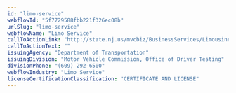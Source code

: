 ```yaml
---
id: "limo-service"
webflowId: "5f7729588fbb221f326ec08b"
urlSlug: "limo-service"
webflowName: "Limo Service"
callToActionLink: "http://state.nj.us/mvcbiz/BusinessServices/LimousineDrivers.htm"
callToActionText: ""
issuingAgency: "Department of Transportation"
issuingDivision: "Motor Vehicle Commission, Office of Driver Testing"
divisionPhone: "(609) 292-6500"
webflowIndustry: "Limo Service"
licenseCertificationClassification: "CERTIFICATE AND LICENSE"
---
```

